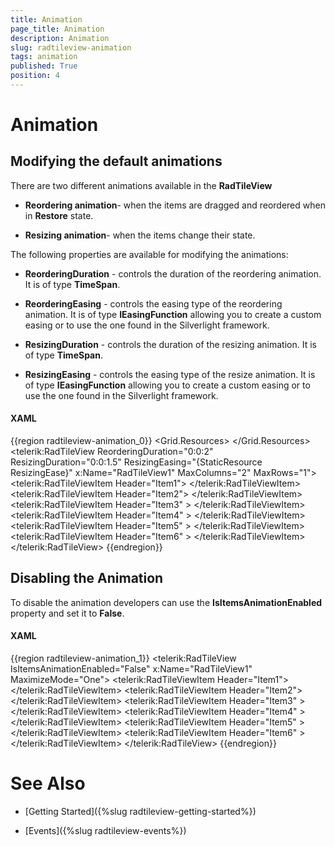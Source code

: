 ```yaml
---
title: Animation
page_title: Animation
description: Animation
slug: radtileview-animation
tags: animation
published: True
position: 4
---
```


# Animation



##  Modifying the default animations

There are two different animations available in the __RadTileView__

* __Reordering animation__- when the items are dragged and reordered when in __Restore__ state.
					

* __Resizing animation__- when the items change their state.
					

The following properties are available for modifying the animations:

* __ReorderingDuration__ - controls the duration of the reordering animation. It is of type __TimeSpan__.
					

* __ReorderingEasing__ - controls the easing type of the reordering animation. It is of type __IEasingFunction__ allowing you to create a custom easing or to use the one found in the Silverlight framework.
					

* __ResizingDuration__ - controls the duration of the resizing animation. It is of type __TimeSpan__.
					

* __ResizingEasing__ - controls the easing type of the resize animation. It is of type __IEasingFunction__ allowing you to create a custom easing or to use the one found in the Silverlight framework.
					

#### __XAML__

{{region radtileview-animation_0}}
	<Grid x:Name="LayoutRoot">
	        <Grid.Resources>
	            <ElasticEase x:Name="ResizingEase"/>
	        </Grid.Resources>
	        <telerik:RadTileView ReorderingDuration="0:0:2" ResizingDuration="0:0:1.5" ResizingEasing="{StaticResource ResizingEase}" x:Name="RadTileView1" MaxColumns="2" MaxRows="1">
	            <telerik:RadTileViewItem Header="Item1">
	                <TextBlock Text="Item1 Content"/>
	            </telerik:RadTileViewItem>
	            <telerik:RadTileViewItem Header="Item2">
	                <TextBlock Text="Item2 Content"/>
	            </telerik:RadTileViewItem>
	            <telerik:RadTileViewItem Header="Item3" >
	                <TextBlock Text="Item3 Content"/>
	            </telerik:RadTileViewItem>
	            <telerik:RadTileViewItem Header="Item4" >
	                <TextBlock Text="Item4 Content"/>
	            </telerik:RadTileViewItem>
	            <telerik:RadTileViewItem Header="Item5" >
	                <TextBlock Text="Item5 Content"/>
	            </telerik:RadTileViewItem>
	            <telerik:RadTileViewItem Header="Item6" >
	                <TextBlock Text="Item6 Content"/>
	            </telerik:RadTileViewItem>
	        </telerik:RadTileView>
	    </Grid>
	{{endregion}}



## Disabling the Animation

To disable the animation developers can use the __IsItemsAnimationEnabled__ property and set it to __False__.
				

#### __XAML__

{{region radtileview-animation_1}}
	<telerik:RadTileView IsItemsAnimationEnabled="False"  x:Name="RadTileView1" MaximizeMode="One">
	    <telerik:RadTileViewItem Header="Item1">
	        <TextBlock Text="Item1 Content"/>
	    </telerik:RadTileViewItem>
	    <telerik:RadTileViewItem Header="Item2">
	        <TextBlock Text="Item2 Content"/>
	    </telerik:RadTileViewItem>
	    <telerik:RadTileViewItem Header="Item3" >
	        <TextBlock Text="Item3 Content"/>
	    </telerik:RadTileViewItem>
	    <telerik:RadTileViewItem Header="Item4" >
	        <TextBlock Text="Item4 Content"/>
	    </telerik:RadTileViewItem>
	    <telerik:RadTileViewItem Header="Item5" >
	        <TextBlock Text="Item5 Content"/>
	    </telerik:RadTileViewItem>
	    <telerik:RadTileViewItem Header="Item6" >
	        <TextBlock Text="Item6 Content"/>
	    </telerik:RadTileViewItem>
	</telerik:RadTileView>
	{{endregion}}



# See Also

 * [Getting Started]({%slug radtileview-getting-started%})

 * [Events]({%slug radtileview-events%})
